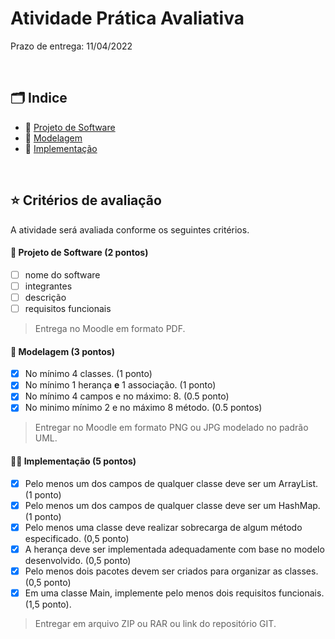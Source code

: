# Atividade Prática Avaliativa

Prazo de entrega: 11/04/2022

<br/>

## 🗂 Indice 

- 📄 [Projeto de Software](projeto_software.pdf)
- 🎨 [Modelagem](Modelagem%20LTP.png)
- 🚀 [Implementação](implementacao)

<br/>

## ⭐ Critérios de avaliação 

A atividade será avaliada conforme os seguintes critérios.

#### 📄 Projeto de Software (2 pontos)
- [ ] nome do software 
- [ ] integrantes 
- [ ] descrição 
- [ ] requisitos funcionais 

> Entrega no Moodle em formato PDF.

#### 🎨 Modelagem (3 pontos)
- [x] No mínimo 4 classes. (1 ponto)
- [x] No mínimo 1 herança **e** 1 associação. (1 ponto)
- [x] No mínimo 4 campos e no máximo: 8. (0.5 ponto)
- [x] No minimo mínimo 2 e no máximo 8 método. (0.5 pontos) 

 >  Entregar no Moodle em formato PNG ou JPG modelado no padrão UML.

#### 👩‍💻 Implementação (5 pontos)
- [x] Pelo menos um dos campos de qualquer classe deve ser um ArrayList. (1 ponto)
- [x] Pelo menos um dos campos de qualquer classe deve ser um HashMap. (1 ponto)
- [x] Pelo menos uma classe deve realizar sobrecarga de algum método especificado. (0,5 ponto)
- [x] A herança deve ser implementada adequadamente com base no modelo desenvolvido. (0,5 ponto)
- [x] Pelo menos dois pacotes devem ser criados para organizar as classes. (0,5 ponto)
- [x] Em uma classe Main, implemente pelo menos dois requisitos funcionais. (1,5 ponto).

> Entregar em arquivo ZIP ou RAR ou link do repositório GIT.
